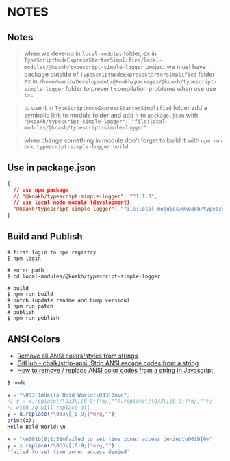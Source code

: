 # NOTES

## Notes

> when we develop in `local-modules` folder, ex in `TypeScriptNodeExpressStarterSimplified/local-modules/@koakh/typescript-simple-logger` project
we must have package outside of `TypeScriptNodeExpressStarterSimplified` folder ex in `/home/mario/Development/@Koakh/packages/@koakh/typescript-simple-logger` folder to prevent compilation problems when use use `tsc`

> to use it in `TypeScriptNodeExpressStarterSimplified` folder add a symbolic link to module folder and add it to `package.json` with `"@koakh/typescript-simple-logger": "file:local-modules/@koakh/typescript-simple-logger"`

> when change something in module don't forget to build it with `npm run pck:typescript-simple-logger:build`

## Use in package.json

```json
{
  // use npm package
  // "@koakh/typescript-simple-logger": "^1.1.3",
  // use local node module (development)
  "@koakh/typescript-simple-logger": "file:local-modules/@koakh/typescript-simple-logger",
}
```

## Build and Publish

```shell
# first login to npm registry
$ npm login

# enter path
$ cd local-modules/@koakh/typescript-simple-logger

# build
$ npm run build
# patch (update readme and bump version)
$ npm run patch
# publish
$ npm run publish
```

## ANSI Colors

- [Remove all ANSI colors/styles from strings](https://stackoverflow.com/questions/25245716/remove-all-ansi-colors-styles-from-strings/29497680)
- [GitHub - chalk/strip-ansi: Strip ANSI escape codes from a string](https://github.com/chalk/strip-ansi)
- [How to remove / replace ANSI color codes from a string in Javascript](https://stackoverflow.com/questions/7149601/how-to-remove-replace-ansi-color-codes-from-a-string-in-javascript/7150870)

```javascript
$ node

x = "\033[1mHello Bold World!\033[0m\n";
// y = x.replace(/\033\[[0-9;]*m/,"").replace(/\033\[[0-9;]*m/,"");
// with /g will replace all
y = x.replace(/\033\[[0-9;]*m/g,"");
print(x);
Hello Bold World!\n

x = "\u001b[0;1;31mfailed to set time zone: access denied\u001b[0m"
y = x.replace(/\033\[[0-9;]*m/g,"");
'failed to set time zone: access denied'
```
